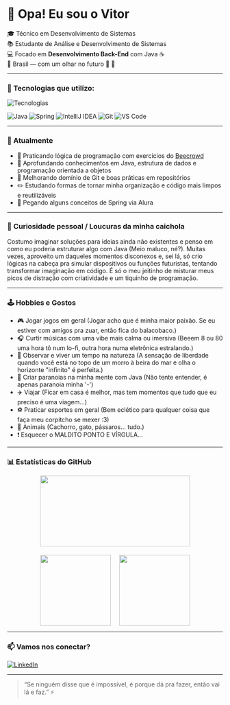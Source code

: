# 👋 Opa! Eu sou o Vitor

🎓 Técnico em Desenvolvimento de Sistemas  
📚 Estudante de Análise e Desenvolvimento de Sistemas  
💻 Focado em **Desenvolvimento Back-End** com Java ☕  
📍 Brasil — com um olhar no futuro 🍁 👀  

---

### 🚀 Tecnologias que utilizo:

<p align="left"> <img src="https://skillicons.dev/icons?i=java,spring,idea,git,vscode" alt="Tecnologias" /> </p>

![Java](https://img.shields.io/badge/Java-ED8B00?style=flat-square&logo=java&logoColor=white)
![Spring](https://img.shields.io/badge/Spring-6DB33F?style=flat-square&logo=spring&logoColor=white)
![IntelliJ IDEA](https://img.shields.io/badge/IntelliJ-000000?style=flat-square&logo=intellijidea&logoColor=white)
![Git](https://img.shields.io/badge/Git-F05032?style=flat-square&logo=git&logoColor=white)
![VS Code](https://img.shields.io/badge/VSCode-007ACC?style=flat-square&logo=visual-studio-code&logoColor=white)

---

### 📌 Atualmente

- 🧠 Praticando lógica de programação com exercícios do [Beecrowd](https://github.com/UmVitorAleatorio/Beecrowd-Exercicios)
- 📘 Aprofundando conhecimentos em Java, estrutura de dados e programação orientada a objetos
- 🔄 Melhorando domínio de Git e boas práticas em repositórios
- ✏️ Estudando formas de tornar minha organização e código mais limpos e reutilizáveis
- 🍃 Pegando alguns conceitos de Spring via Alura

---

### 🧩 Curiosidade pessoal / Loucuras da minha caichola

Costumo imaginar soluções para ideias ainda não existentes e penso em como eu poderia estruturar algo com Java (Meio maluco, né?).
Muitas vezes, aproveito um daqueles momentos disconexos e, sei lá, só crio lógicas na cabeça pra simular dispositivos ou funções futuristas, tentando transformar imaginação em código.
É só o meu jeitinho de misturar meus picos de distração com criatividade e um tiquinho de programação.

---

### 🕹️ Hobbies e Gostos

- 🎮 Jogar jogos em geral (Jogar acho que é minha maior paixão. Se eu estiver com amigos pra zuar, então fica do balacobaco.)
- 🎧 Curtir músicas com uma vibe mais calma ou imersiva (Beeem 8 ou 80 uma hora tô num lo-fi, outra hora numa eletrônica estralando.)
- 🌲 Observar e viver um tempo na natureza (A sensação de liberdade quando você está no topo de um morro à beira do mar e olha o horizonte "infinito" é perfeita.)
- 🤖 Criar paranoias na minha mente com Java (Não tente entender, é apenas paranoia minha '-')
- ✈️ Viajar (Ficar em casa é melhor, mas tem momentos que tudo que eu preciso é uma viagem...)
- ⚽ Praticar esportes em geral (Bem eclético para qualquer coisa que faça meu corpitcho se mexer :3)
- 🐶 Animais (Cachorro, gato, pássaros... tudo.)
- ❗ Esquecer o MALDITO PONTO E VÍRGULA...


---

### 📊 Estatísticas do GitHub

<div align="center" style="display: flex; justify-content: center; flex-wrap: wrap; gap: 20px;">

  <img src="https://github-readme-stats.vercel.app/api/top-langs/?username=UmVitorAleatorio&layout=compact&theme=dark&hide_border=true" height="165"  width="350">
  
  <img src="https://github-readme-stats-three-chi-1rnx14bp5e.vercel.app/api?username=UmVitorAleatorio&theme=dark&show_icons=true&hide_border=true&count_private=true" height="165">
  
  <img src="https://streak-stats.demolab.com?user=UmVitorAleatorio&exclude_days=Sun%2CSat&theme=dark&hide_border=true&locale=pt_BR" height="165">

</div>

---

### 📫 Vamos nos conectar?

[![LinkedIn](https://img.shields.io/badge/LinkedIn-Vitor%20da%20Silva%20Souza-blue?style=flat-square&logo=linkedin)](https://www.linkedin.com/in/vitor-da-silva-souza)

---

> “Se ninguém disse que é impossível, é porque dá pra fazer, então vai lá e faz.” ⚡
